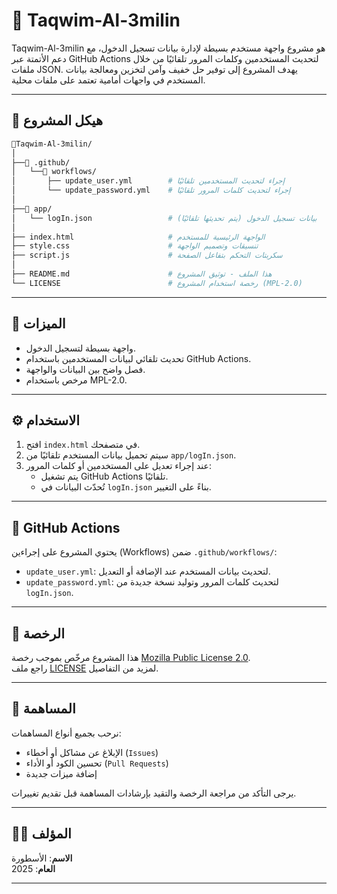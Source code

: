 
# 📅 Taqwim-Al-3milin

Taqwim-Al-3milin هو مشروع واجهة مستخدم بسيطة لإدارة بيانات تسجيل الدخول، مع دعم الأتمتة عبر GitHub Actions لتحديث المستخدمين وكلمات المرور تلقائيًا من خلال ملفات JSON. يهدف المشروع إلى توفير حل خفيف وآمن لتخزين ومعالجة بيانات المستخدم في واجهات أمامية تعتمد على ملفات محلية.

---

## 📁 هيكل المشروع

```bash
📁Taqwim-Al-3milin/
│
├──📁 .github/
│   └──📁 workflows/
│       ├── update_user.yml        # إجراء لتحديث المستخدمين تلقائيًا
│       └── update_password.yml    # إجراء لتحديث كلمات المرور تلقائيًا
│
├──📁 app/
│   └── logIn.json                 # بيانات تسجيل الدخول (يتم تحديثها تلقائيًا)
│
├── index.html                     # الواجهة الرئيسية للمستخدم
├── style.css                      # تنسيقات وتصميم الواجهة
├── script.js                      # سكربتات التحكم بتفاعل الصفحة
│
├── README.md                      # هذا الملف - توثيق المشروع
└── LICENSE                        # رخصة استخدام المشروع (MPL-2.0)
```

---

## 🚀 الميزات

- واجهة بسيطة لتسجيل الدخول.
- تحديث تلقائي لبيانات المستخدمين باستخدام GitHub Actions.
- فصل واضح بين البيانات والواجهة.
- مرخص باستخدام MPL-2.0.

---

## ⚙️ الاستخدام

1. افتح `index.html` في متصفحك.
2. سيتم تحميل بيانات المستخدم تلقائيًا من `app/logIn.json`.
3. عند إجراء تعديل على المستخدمين أو كلمات المرور:
   - يتم تشغيل GitHub Actions تلقائيًا.
   - تُحدّث البيانات في `logIn.json` بناءً على التغيير.

---

## 🤖 GitHub Actions

يحتوي المشروع على إجراءين (Workflows) ضمن `.github/workflows/`:

- `update_user.yml`: لتحديث بيانات المستخدم عند الإضافة أو التعديل.
- `update_password.yml`: لتحديث كلمات المرور وتوليد نسخة جديدة من `logIn.json`.

---

## 📄 الرخصة

هذا المشروع مرخّص بموجب رخصة [Mozilla Public License 2.0](https://www.mozilla.org/MPL/2.0/).  
راجع ملف [LICENSE](./LICENSE) لمزيد من التفاصيل.

---

## 🤝 المساهمة

نرحب بجميع أنواع المساهمات:

- الإبلاغ عن مشاكل أو أخطاء (`Issues`)
- تحسين الكود أو الأداء (`Pull Requests`)
- إضافة ميزات جديدة

يرجى التأكد من مراجعة الرخصة والتقيد بإرشادات المساهمة قبل تقديم تغييرات.

---

## 🧑‍💻 المؤلف

**الاسم**: الأسطورة  
**العام**: 2025

---
